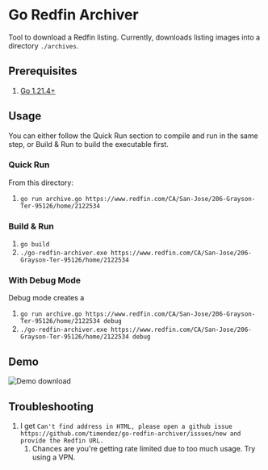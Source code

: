 # Go Redfin Archiver
Tool to download a Redfin listing. Currently, downloads listing images into a directory `./archives`.

## Prerequisites
1. [Go 1.21.4+](https://go.dev/doc/install)

## Usage
You can either follow the Quick Run section to compile and run in the same step, or Build & Run to build the executable first.

### Quick Run
From this directory:
1. `go run archive.go https://www.redfin.com/CA/San-Jose/206-Grayson-Ter-95126/home/2122534`

### Build & Run
1. `go build`
2. `./go-redfin-archiver.exe https://www.redfin.com/CA/San-Jose/206-Grayson-Ter-95126/home/2122534`

### With Debug Mode
Debug mode creates a 
1. `go run archive.go https://www.redfin.com/CA/San-Jose/206-Grayson-Ter-95126/home/2122534 debug`
2. `./go-redfin-archiver.exe https://www.redfin.com/CA/San-Jose/206-Grayson-Ter-95126/home/2122534 debug`

## Demo
![Demo download](./demo.gif)

## Troubleshooting
1. I get `Can't find address in HTML, please open a github issue https://github.com/timendez/go-redfin-archiver/issues/new and provide the Redfin URL.`
   1. Chances are you're getting rate limited due to too much usage. Try using a VPN.
